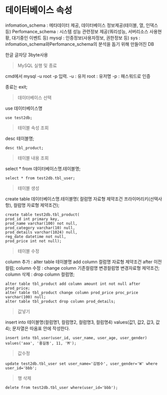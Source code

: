 # 데이터베이스 속성

infomation_schema 	: 메타데이터 제공, 데이터베이스 정보제공(테이블, 열, 인덱스 등)
Perfomance_schema 	: 시스템 성능 관련정보 제공(쿼리성능, 서버리소스 사용현황, 대기중인 이벤트 등)
mysql 			: 인증정보(사용자정보, 권한정보 등)
sys 			: infomation_schema와Perfomance_schema의 분석을 돕기 위해 만들어진 DB

한글 글자당 3byte사용

> MySQL 실행 및 종료

cmd에서 mysql -u root -p 입력.
-u : 유저
root : 유저명
-p : 패스워드로 인증

종료는 exit;


> 데이터베이스 선택

use 데이터베이스명
``` mysql
use test2db;
```


> 테이블 속성 조회

desc 테이블명;
``` mysql
desc tbl_product;
```

> 테이블 내용 조회

select * from 데이터베이스명.테이블명;
``` mysql
select * from test2db.tbl_user;
```


> 테이블 생성

create table 데이터베이스명.테이블명(
컬럼명 자료형 제약조건 프라이머리키(선택사항),
컬럼명 자료형 제약조건);

```  mysql
create table test2db.tbl_product(
prod_id int primary key,
prod_name varchar(100) not null,
prod_category varchar(10) null,
prod_details varchar(1024) null,
reg_date datetime not null,
prod_price int not null);
```


> 테이블 수정

column 추가 : alter table 테이블명 add column 컬럼명 자료형 제약조건 after 이전컬럼;
column 수정 : 		       change column 기존컬럼명 변경컬럼명 변경자료형 제약조건;
column 삭제 : 		       drop column 컬럼명;

``` mysql
alter table tbl_product add column amount int not null after prod_price;
alter table tbl_product change column prod_price proc_price varchar(100) null;
alter table tbl_product drop column prod_details;
```

> 값넣기

insert into 테이블명(컬럼명1, 컬럼명2, 컬럼명3, 컬럼명4) values(값1, 값2, 값3, 값4);
문자열은 따옴표 안에 작성한다.

```mysql
insert into tbl_user(user_id, user_name, user_age, user_gender) values('aaa', '홍길동', 11, 'M');
```

> 값수정

``` mysql
update test2db.tbl_user set user_name='김범수', user_gender='W' where user_id='bbb';
```

>행 삭제

``` mysql
delete from test2db.tbl_user where(user_id='bbb');
```
